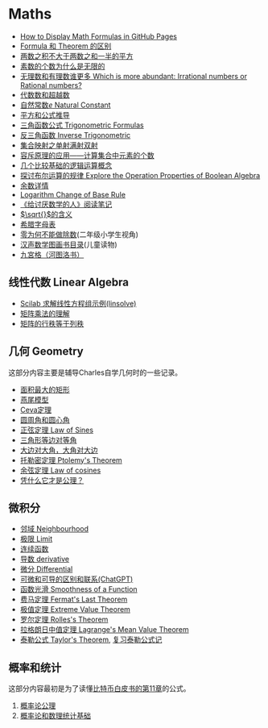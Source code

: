 # Maths

* [How to Display Math Formulas in GitHub Pages](gh_math_formula.md)
* [Formula 和 Theorem 的区别](formula_and_theorem.md)
* [两数之积不大于两数之和一半的平方](product_bound_halfsum_square.md)
* [素数的个数为什么是无限的](the_number_of_prime_number.md)
* [无理数和有理数谁更多 Which is more abundant: Irrational numbers or Rational numbers?](irrational_numbers_vs_rational_numbers.md)
* [代数数和超越数](algebraic_and_transcendental_numbers.md)
* [自然常数$e$ Natural Constant](e.md)
* [平方和公式推导](square_pyramidal_numbers.md)
* [三角函数公式 Trigonometric Formulas](trigonometric_formulas.md)
* [反三角函数 Inverse Trigonometric](inverse_trigonometric_functions.md)
* [集合映射之单射满射双射](map_type.md)
* [容斥原理的应用——计算集合中元素的个数](calc_cardinality.md)
* [几个比较基础的逻辑运算概念](basic_logical_operations.md)
* [探讨布尔运算的规律 Explore the Operation Properties of Boolean Algebra](explore_the_operation_properties_of_boolean_algebra.md)
* [余数详情](details_of_remainder.md)
* [Logarithm Change of Base Rule](logarithm_change_of_base_rule.md)
* [《给讨厌数学的人》阅读笔记](notes-of-antimath.md)
* [$\sqrt{}$的含义](sqrt_symbol.md)
* [希腊字母表](greek_alphabet.md)
* [零为何不能做除数](why_cannot_zero_be_a_divisor.md)(二年级小学生视角)
* [汉声数学图画书目录](young_math_books.md)(儿童读物)
* [九宮格（河图洛书）](9gg.md)

## 线性代数 Linear Algebra

* [Scilab 求解线性方程组示例(linsolve)](linsolve_scilab.md)
* [矩阵乘法的理解](matrix_multiplication.md)
* [矩阵的行秩等于列秩](row_col_rank.md)

## 几何 Geometry

这部分内容主要是辅导Charles自学几何时的一些记录。

* [面积最大的矩形](biggest_rectangle.md)
* [燕尾模型](yanwei.md)
* [Ceva定理](ceva.md)
* [圆周角和圆心角](circumference_and_radius_angle.md)
* [正弦定理 Law of Sines](law_of_sines.md)
* [三角形等边对等角](same_length_same_angle.md)
* [大边对大角，大角对大边](bigger_side_bigger_angle.md)
* [托勒密定理 Ptolemy's Theorem](Ptolemys_theorem.md)
* [余弦定理 Law of cosines](law_of_cosines.md)
* [凭什么它才是公理？](axioms.md)

## 微积分

* [邻域 Neighbourhood](Neighbourhood.md)
* [极限 Limit](limit.md)
* [连续函数](Continuous_function.md)
* [导数 derivative](derivative.md)
* [微分 Differential](Differential.md)
* [可微和可导的区别和联系(ChatGPT)](Diff_Conn_Diff_Cont.md)
* [函数光滑 Smoothness of a Function](Smoothness.md)
* [费马定理 Fermat's Last Theorem](FermatsLastTheorem.md)
* [极值定理 Extreme Value Theorem](Extreme_Value_Theorem.md)
* [罗尔定理 Rolles's Theorem](RollesTheorem.md)
* [拉格朗日中值定理 Lagrange's Mean Value Theorem](LagrangesMeanValueTheorem.md)
* [泰勒公式 Taylor's Theorem](TaylorsTheorem.md), [复习泰勒公式记](ReviewTaylorsFormula.md)

## 概率和统计

这部分内容最初是为了读懂[比特币白皮书的第11章](../blockchain/bitcoin/wp11.md)的公式。

1. [概率论公理](Probability_axioms.md)
2. [概率论和数理统计基础](Probability_and_Statistics_Fundamentals.md)

<script>
MathJax = {
  tex: {
    inlineMath: [['$', '$'], ['\\(', '\\)']]
  }
};
</script>
<script id="MathJax-script" async
  src="https://cdn.jsdelivr.net/npm/mathjax@3/es5/tex-chtml.js">
</script>